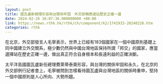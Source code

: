 ```yaml
---
layout: post
title: 圖瓦盧新總理形容與台關係牢固　外交部稱應選站歷史正確一邊
date: 2024-02-26 16:07:36.000000000 +08:00
link: https://news.rthk.hk/rthk/ch/component/k2/1741933-20240226.htm
categories: rthk
---
```


在北京，外交部發言人毛寧表示，世界上已經有183個國家在一個中國原則基礎上同中國建立外交關系，極少數仍然與中國台灣地區保持所謂「邦交」的國家，應當選擇站在歷史正確一邊，做出真正符合自身根本和長遠利益的正確決斷。

太平洋島國圖瓦盧新任總理費萊蒂泰奧形容，與台灣的關係牢固和永久，在北京的外交部例行記者會上，毛寧被問到怎樣看待圖瓦盧與台灣地區的關係時重申，堅持一個中國原則是人心所向、大勢所趨。
